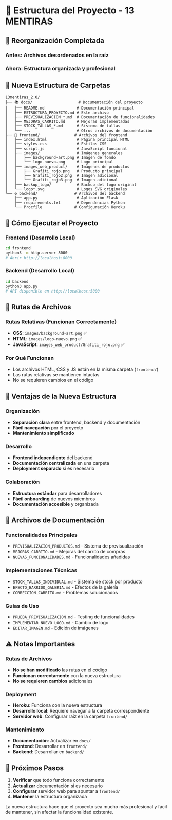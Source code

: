 # 📁 Estructura del Proyecto - 13 MENTIRAS

## 🎯 **Reorganización Completada**

### **Antes**: Archivos desordenados en la raíz
### **Ahora**: Estructura organizada y profesional

## 📂 **Nueva Estructura de Carpetas**

```
13mentiras_2.0/
├── 📚 docs/                    # Documentación del proyecto
│   ├── README.md              # Documentación principal
│   ├── ESTRUCTURA_PROYECTO.md # Este archivo
│   ├── PREVISUALIZACION_*.md  # Documentación de funcionalidades
│   ├── MEJORAS_CARRITO.md     # Mejoras implementadas
│   ├── STOCK_TALLAS_*.md      # Sistema de tallas
│   └── ...                    # Otros archivos de documentación
├── 🎨 frontend/               # Archivos del frontend
│   ├── index.html             # Página principal HTML
│   ├── styles.css             # Estilos CSS
│   ├── script.js              # JavaScript funcional
│   ├── images/                # Imágenes generales
│   │   ├── background-art.png # Imagen de fondo
│   │   └── logo-nuevo.png     # Logo principal
│   ├── images_web_product/    # Imágenes de productos
│   │   ├── Grafiti_rojo.png   # Producto principal
│   │   ├── Grafiti_rojo2.png  # Imagen adicional
│   │   └── Grafiti_rojo3.png  # Imagen adicional
│   ├── backup_logo/           # Backup del logo original
│   └── logo*.svg              # Logos SVG originales
└── ⚙️ backend/                # Archivos del backend
    ├── app.py                 # Aplicación Flask
    ├── requirements.txt       # Dependencias Python
    └── Procfile              # Configuración Heroku
```

## 🚀 **Cómo Ejecutar el Proyecto**

### **Frontend (Desarrollo Local)**
```bash
cd frontend
python3 -m http.server 8000
# Abrir http://localhost:8000
```

### **Backend (Desarrollo Local)**
```bash
cd backend
python3 app.py
# API disponible en http://localhost:5000
```

## 🔧 **Rutas de Archivos**

### **Rutas Relativas (Funcionan Correctamente)**
- **CSS**: `images/background-art.png` ✅
- **HTML**: `images/logo-nuevo.png` ✅
- **JavaScript**: `images_web_product/Grafiti_rojo.png` ✅

### **Por Qué Funcionan**
- Los archivos HTML, CSS y JS están en la misma carpeta (`frontend/`)
- Las rutas relativas se mantienen intactas
- No se requieren cambios en el código

## 📱 **Ventajas de la Nueva Estructura**

### **Organización**
- **Separación clara** entre frontend, backend y documentación
- **Fácil navegación** por el proyecto
- **Mantenimiento simplificado**

### **Desarrollo**
- **Frontend independiente** del backend
- **Documentación centralizada** en una carpeta
- **Deployment separado** si es necesario

### **Colaboración**
- **Estructura estándar** para desarrolladores
- **Fácil onboarding** de nuevos miembros
- **Documentación accesible** y organizada

## 📝 **Archivos de Documentación**

### **Funcionalidades Principales**
- `PREVISUALIZACION_PRODUCTOS.md` - Sistema de previsualización
- `MEJORAS_CARRITO.md` - Mejoras del carrito de compras
- `NUEVAS_FUNCIONALIDADES.md` - Funcionalidades añadidas

### **Implementaciones Técnicas**
- `STOCK_TALLAS_INDIVIDUAL.md` - Sistema de stock por producto
- `EFECTO_BARRIDO_GALERIA.md` - Efectos de la galería
- `CORRECCION_CARRITO.md` - Problemas solucionados

### **Guías de Uso**
- `PRUEBA_PREVISUALIZACION.md` - Testing de funcionalidades
- `IMPLEMENTAR_NUEVO_LOGO.md` - Cambio de logo
- `EDITAR_IMAGEN.md` - Edición de imágenes

## ⚠️ **Notas Importantes**

### **Rutas de Archivos**
- **No se han modificado** las rutas en el código
- **Funcionan correctamente** con la nueva estructura
- **No se requieren cambios** adicionales

### **Deployment**
- **Heroku**: Funciona con la nueva estructura
- **Desarrollo local**: Requiere navegar a la carpeta correspondiente
- **Servidor web**: Configurar raíz en la carpeta `frontend/`

### **Mantenimiento**
- **Documentación**: Actualizar en `docs/`
- **Frontend**: Desarrollar en `frontend/`
- **Backend**: Desarrollar en `backend/`

## 🎯 **Próximos Pasos**

1. **Verificar** que todo funciona correctamente
2. **Actualizar** documentación si es necesario
3. **Configurar** servidor web para apuntar a `frontend/`
4. **Mantener** la estructura organizada

La nueva estructura hace que el proyecto sea mucho más profesional y fácil de mantener, sin afectar la funcionalidad existente.
